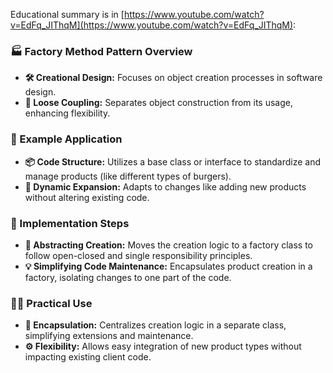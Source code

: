 Educational summary is in
[https://www.youtube.com/watch?v=EdFq_JIThqM](https://www.youtube.com/watch?v=EdFq_JIThqM):

### **🏭 Factory Method Pattern Overview**
- **🛠️ Creational Design:** Focuses on object creation processes in software design.
- **🔄 Loose Coupling:** Separates object construction from its usage, enhancing flexibility.

### **🍔 Example Application**
- **📦 Code Structure:** Utilizes a base class or interface to standardize and manage products (like different types of burgers).
- **🚀 Dynamic Expansion:** Adapts to changes like adding new products without altering existing code.

### **🔧 Implementation Steps**
- **🔑 Abstracting Creation:** Moves the creation logic to a factory class to follow open-closed and single responsibility principles.
- **💡 Simplifying Code Maintenance:** Encapsulates product creation in a factory, isolating changes to one part of the code.

### **👨‍🍳 Practical Use**
- **🌟 Encapsulation:** Centralizes creation logic in a separate class, simplifying extensions and maintenance.
- **⚙️ Flexibility:** Allows easy integration of new product types without impacting existing client code.

